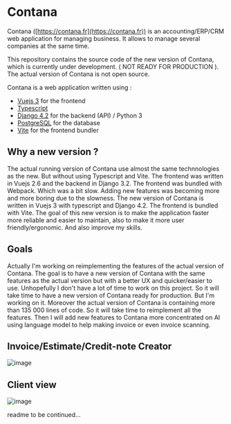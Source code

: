 # Contana

Contana ([https://contana.fr](https://contana.fr)) is an accounting/ERP/CRM web application for managing business. It allows to manage several companies at the same time.

This repository contains the source code of the new version of Contana, which is currently under development. ( NOT READY FOR PRODUCTION ). The actual version of Contana is not open source.

Contana is a web application written using :

- [Vuejs 3](https://vuejs.org/) for the frontend
- [Typescript](https://www.typescriptlang.org/)
- [Django 4.2](https://www.djangoproject.com/) for the backend (API) / Python 3
- [PostgreSQL](https://www.postgresql.org/) for the database
- [Vite](https://vitejs.dev/) for the frontend bundler

## Why a new version ?

The actual running version of Contana use almost the same technnologies as the new. But without using Typescript and Vite. The frontend was written in Vuejs 2.6 and the backend in Django 3.2. The frontend was bundled with Webpack. Which was a bit slow. Adding new features was becoming more and more boring due to the slowness. The new version of Contana is written in Vuejs 3 with typescript and Django 4.2. The frontend is bundled with Vite.
The goal of this new version is to make the application faster more reliable and easier to maintain, also to make it more user friendly/ergonomic. And also improve my skills.

## Goals

Actually I'm working on reimplementing the features of the actual version of Contana. The goal is to have a new version of Contana with the same features as the actual version but with a better UX and quicker/easier to use. Unhopefully I don't have a lot of time to work on this project. So it will take time to have a new version of Contana ready for production. But I'm working on it. Moreover the actual version of Contana is containing more than 135 000 lines of code. So it will take time to reimplement all the features.
Then I will add new features to Contana more concentrated on AI using language model to help making invoice or even invoice scanning.

## Invoice/Estimate/Credit-note Creator
![image](https://github-production-user-asset-6210df.s3.amazonaws.com/64857347/258810844-7e048646-966a-41bf-b51d-649d266ddf1e.png)


## Client view
![image](https://github-production-user-asset-6210df.s3.amazonaws.com/64857347/258810494-4175b021-0580-41a4-977f-6d6677a732f7.png)

readme to be continued...

